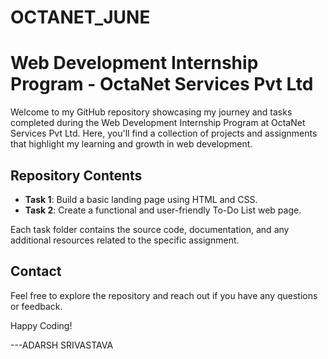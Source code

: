 # OCTANET_JUNE

# Web Development Internship Program - OctaNet Services Pvt Ltd

Welcome to my GitHub repository showcasing my journey and tasks completed during the Web Development Internship Program at OctaNet Services Pvt Ltd. Here, you'll find a collection of projects and assignments that highlight my learning and growth in web development.



## Repository Contents

- **Task 1**: Build a basic landing page using HTML and CSS.
- **Task 2**: Create a functional and user-friendly To-Do List web page.

Each task folder contains the source code, documentation, and any additional resources related to the specific assignment.

## Contact

Feel free to explore the repository and reach out if you have any questions or feedback.

Happy Coding!

---ADARSH SRIVASTAVA

